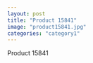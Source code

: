 ```yaml
---
layout: post
title: "Product 15841"
image: "product15841.jpg"
categories: "category1"
---
```

Product 15841
